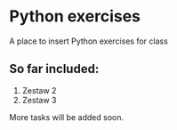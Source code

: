 # Python exercises
A place to insert Python exercises for class

## So far included:
1. Zestaw 2
2. Zestaw 3

More tasks will be added soon.
